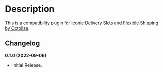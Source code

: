 # Description

This is a compatibility plugin for [Iconic Delivery Slots](https://iconicwp.com/products/woocommerce-delivery-slots/?utm_source=iconicwp&utm_medium=plugin&utm_campaign=iconic-wds-compat-flexible-shipping-by-octolize) and [Flexible Shipping by Octolize](https://wordpress.org/plugins/flexible-shipping/).

## Changelog

**0.1.0 (2022-09-06)**
* Initial Release.